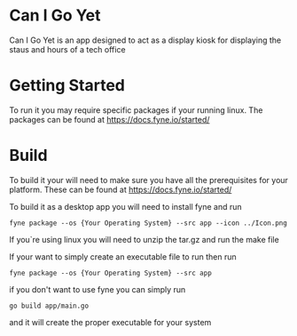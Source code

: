 # Can I Go Yet
Can I Go Yet is an app designed to act as a display kiosk for displaying the staus and hours of a tech office

# Getting Started
To run it you may require specific packages if your running linux. The packages can be found at https://docs.fyne.io/started/ 

# Build
To build it your will need to make sure you have all the prerequisites for your platform. These can be found at https://docs.fyne.io/started/ 

To build it as a desktop app you will need to install fyne and run
```
fyne package --os {Your Operating System} --src app --icon ../Icon.png
```
If you`re using linux you will need to unzip the tar.gz and run the make file

If your want to simply create an executable file to run then run 
```
fyne package --os {Your Operating System} --src app
```

if you don't want to use fyne you can simply run
```
go build app/main.go
```
and it will create the proper executable for your system
